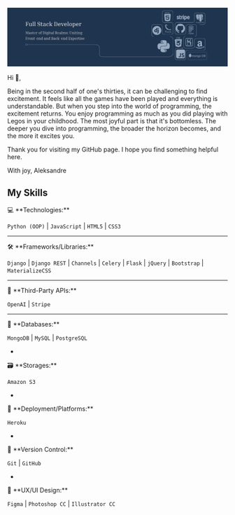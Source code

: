 ![I am GitHub Readme Generator's creator](https://github.com/Aleksandre19/Aleksandre19/blob/main/banner.png?raw=true)

Hi 👋, 

Being in the second half of one's thirties, it can be challenging to find excitement. It feels like all the games have been played and everything is understandable. But when you step into the world of programming, the excitement returns. You enjoy programming as much as you did playing with Legos in your childhood. The most joyful part is that it's bottomless. The deeper you dive into programming, the broader the horizon becomes, and the more it excites you.

Thank you for visiting my GitHub page. I hope you find something helpful here.

With joy, Aleksandre

## My Skills
<p>
    💻 **Technologies:** 
    <div>
        <code>Python (OOP)</code> | <code>JavaScript</code> | <code>HTML5</code> | <code>CSS3</code>
    </div>
 </p>
 
---
<p>
    🛠️ **Frameworks/Libraries:** 
    <div>
        <code>Django</code> | <code>Django REST</code> | <code>Channels</code> | <code>Celery</code> | <code>Flask</code> | <code>jQuery</code> | <code>Bootstrap</code> | <code>MaterializeCSS</code>
    </div>
</p>

---

<p>
    🔌 **Third-Party APIs:**
    <div>
        <code>OpenAI</code> | <code>Stripe</code>
    </div>
</p>

---

<p>
    💾 **Databases:**
    <div>
        <code>MongoDB</code> | <code>MySQL</code> | <code>PostgreSQL</code>
    </div>
</p>

-

<p>
    🗃️ **Storages:**
    <div>
        <code>Amazon S3</code>
    </div>
</p>

-

<p>
    🚀 **Deployment/Platforms:**
    <div>
        <code>Heroku</code>
    </div>
</p>

-

<p>
    🔄 **Version Control:** 
    <div>
        <code>Git</code> | <code>GitHub</code>
    </div>
</p>

-

<p>
    🎨 **UX/UI Design:** 
    <div>
        <code>Figma</code> | <code>Photoshop CC</code> | <code>Illustrator CC</code>
    </div>
</p>







